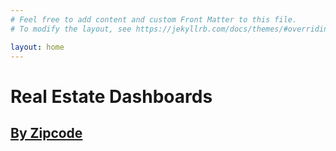 ```yaml
---
# Feel free to add content and custom Front Matter to this file.
# To modify the layout, see https://jekyllrb.com/docs/themes/#overriding-theme-defaults

layout: home
---
```


# Real Estate Dashboards

## [By Zipcode](https://rathinbector.github.io/real-estate-data-viz/zip)
